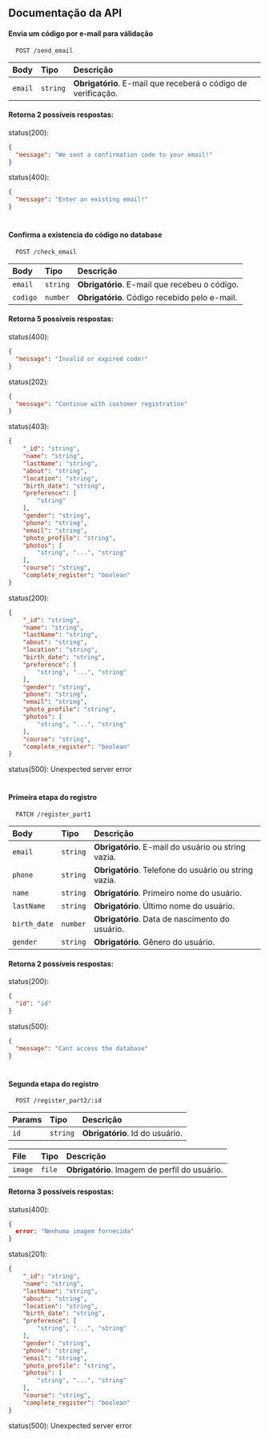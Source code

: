 
## Documentação da API

#### Envia um código por e-mail para válidação

```http
  POST /send_email
```

| Body   | Tipo       | Descrição                           |
| :---------- | :--------- | :---------------------------------- |
| `email` | `string` | **Obrigatório**. E-mail que receberá o código de verificação. |

#### Retorna 2 possíveis respostas:

status(200): 
```json
{ 
  "message": "We sent a confirmation code to your email!"
}
```

status(400): 
```json
{ 
  "message": "Enter an existing email!"
}
```

#

#### Confirma a existencia do código no database

```http
  POST /check_email
```

| Body  | Tipo       | Descrição                                   |
| :---------- | :--------- | :------------------------------------------ |
| `email`      | `string` | **Obrigatório**. E-mail que recebeu o código. |
| `codigo`      | `number` | **Obrigatório**. Código recebido pelo e-mail. |

#### Retorna 5 possíveis respostas:

status(400): 
```json
{
  "message": "Invalid or expired code!"
}
```

status(202): 
```json
{
  "message": "Continue with customer registration"
}
```

status(403): 
```json
{
    "_id": "string",
    "name": "string",
    "lastName": "string",
    "about": "string",
    "location": "string",
    "birth_date": "string",
    "preference": [
        "string"
    ],
    "gender": "string",
    "phone": "string",
    "email": "string",
    "photo_profile": "string",
    "photos": [
        "string", "...", "string"
    ],
    "course": "string",
    "complete_register": "boolean"
}
```

status(200): 
```json
{
    "_id": "string",
    "name": "string",
    "lastName": "string",
    "about": "string",
    "location": "string",
    "birth_date": "string",
    "preference": [
        "string", "...", "string"
    ],
    "gender": "string",
    "phone": "string",
    "email": "string",
    "photo_profile": "string",
    "photos": [
        "string", "...", "string"
    ],
    "course": "string",
    "complete_register": "boolean"
}
```

status(500): Unexpected server error

#

#### Primeira etapa do registro

```http
  PATCH /register_part1
```

| Body   | Tipo       | Descrição                                   |
| :---------- | :--------- | :------------------------------------------ |
| `email`      | `string` | **Obrigatório**. E-mail do usuário ou string vazia. |
| `phone`      | `string` | **Obrigatório**. Telefone do usuário ou string vazia. |
| `name`      | `string` | **Obrigatório**. Primeiro nome do usuário. |
| `lastName`      | `string` | **Obrigatório**. Último nome do usuário. |
| `birth_date`      | `number` | **Obrigatório**. Data de nascimento do usuário. |
| `gender`      | `string` | **Obrigatório**. Gênero do usuário. |

#### Retorna 2 possíveis respostas:

status(200): 
```json
{
  "id": "id"
}
```

status(500): 
```json
{
  "message": "Cant access the database"
}
```

#

#### Segunda etapa do registro

```http
  POST /register_part2/:id
```

| Params   | Tipo       | Descrição                                   |
| :---------- | :--------- | :------------------------------------------ |
| `id`      | `string` | **Obrigatório**. Id do usuário. |

| File   | Tipo       | Descrição                                   |
| :---------- | :--------- | :------------------------------------------ |
| `image`      | `file` | **Obrigatório**. Imagem de perfil do usuário. |

#### Retorna 3 possíveis respostas:

status(400): 
```json
{
  error: "Nenhuma imagem fornecida"
}
```

status(201): 
```json
{
    "_id": "string",
    "name": "string",
    "lastName": "string",
    "about": "string",
    "location": "string",
    "birth_date": "string",
    "preference": [
        "string", "...", "string"
    ],
    "gender": "string",
    "phone": "string",
    "email": "string",
    "photo_profile": "string",
    "photos": [
        "string", "...", "string"
    ],
    "course": "string",
    "complete_register": "boolean"
}
```

status(500): Unexpected server error

